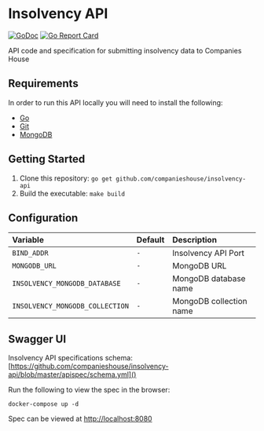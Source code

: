 # Insolvency API

[![GoDoc](https://godoc.org/github.com/companieshouse/insolvency-api?status.svg)](https://godoc.org/github.com/companieshouse/insolvency-api)
[![Go Report Card](https://goreportcard.com/badge/github.com/companieshouse/insolvency-api)](https://goreportcard.com/report/github.com/companieshouse/insolvency-api)

API code and specification for submitting insolvency data to Companies House

## Requirements
In order to run this API locally you will need to install the following:

- [Go](https://golang.org/doc/install)
- [Git](https://git-scm.com/downloads)
- [MongoDB](https://www.mongodb.com/)

## Getting Started
1. Clone this repository: `go get github.com/companieshouse/insolvency-api`
1. Build the executable: `make build`

## Configuration
Variable                        | Default   | Description
:-------------------------------|:----------|:------------
`BIND_ADDR`                     |`-`        | Insolvency API Port
`MONGODB_URL`                   |`-`        | MongoDB URL
`INSOLVENCY_MONGODB_DATABASE`   |`-`        | MongoDB database name
`INSOLVENCY_MONGODB_COLLECTION` |`-`        | MongoDB collection name

## Swagger UI

Insolvency API specifications schema: [https://github.com/companieshouse/insolvency-api/blob/master/apispec/schema.yml]()

Run the following to view the spec in the browser:

    docker-compose up -d

Spec can be viewed at [http://localhost:8080](http://localhost:8080)
